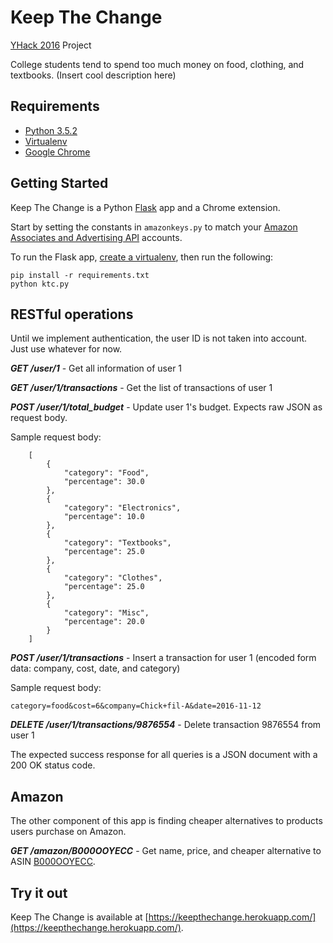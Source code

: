 # Keep The Change
[YHack 2016](http://yhack.org) Project

College students tend to spend too much money on food, clothing, and textbooks. (Insert cool description here)

## Requirements
* [Python 3.5.2](https://www.python.org)
* [Virtualenv](https://virtualenv.pypa.io/en/stable/)
* [Google Chrome](https://www.google.com/chrome)

## Getting Started
Keep The Change is a Python [Flask](http://flask.pocoo.org) app and a Chrome extension.

Start by setting the constants in ```amazonkeys.py``` to match your [Amazon Associates and Advertising API](http://docs.aws.amazon.com/AWSECommerceService/latest/DG/CHAP_GettingStarted.html) accounts.

To run the Flask app, [create a virtualenv](https://virtualenv.pypa.io/en/stable/userguide/#usage), then run the following:

```
pip install -r requirements.txt
python ktc.py
```

## RESTful operations
Until we implement authentication, the user ID is not taken into account. Just use whatever for now.

***GET /user/1*** - Get all information of user 1

***GET /user/1/transactions*** - Get the list of transactions of user 1

***POST /user/1/total_budget*** - Update user 1's budget. Expects raw JSON as request body.

Sample request body:

```
    [
        {
            "category": "Food",
            "percentage": 30.0
        },
        {
            "category": "Electronics",
            "percentage": 10.0
        },
        {
            "category": "Textbooks",
            "percentage": 25.0
        },
        {
            "category": "Clothes",
            "percentage": 25.0
        },
        {
            "category": "Misc",
            "percentage": 20.0
        }
    ]
```

***POST /user/1/transactions*** - Insert a transaction for user 1 (encoded form data: company, cost, date, and category)

Sample request body:

```
category=food&cost=6&company=Chick+fil-A&date=2016-11-12
```

***DELETE /user/1/transactions/9876554*** - Delete transaction 9876554 from user 1

The expected success response for all queries is a JSON document with a 200 OK status code.

## Amazon
The other component of this app is finding cheaper alternatives to products users purchase on Amazon.

***GET /amazon/B000OOYECC*** - Get name, price, and cheaper alternative to ASIN [B000OOYECC](https://www.amazon.com/gp/product/B000OOYECC).

## Try it out
Keep The Change is available at [https://keepthechange.herokuapp.com/](https://keepthechange.herokuapp.com/).
